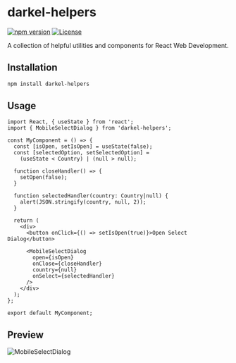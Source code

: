 # darkel-helpers

[![npm version](https://badge.fury.io/js/darkel-helpers.svg)](https://www.npmjs.com/package/darkel-helpers)
[![License](https://img.shields.io/badge/license-MIT-blue.svg)](https://github.com/your-username/darkel-helpers/blob/main/LICENSE)

A collection of helpful utilities and components for React Web Development.

## Installation

```bash
npm install darkel-helpers
```

## Usage

```tsx
import React, { useState } from 'react';
import { MobileSelectDialog } from 'darkel-helpers';

const MyComponent = () => {
  const [isOpen, setIsOpen] = useState(false);
  const [selectedOption, setSelectedOption] =
    (useState < Country) | (null > null);

  function closeHandler() => {
    setOpen(false);
  }

  function selectedHandler(country: Country|null) {
    alert(JSON.stringify(country, null, 2));
  }

  return (
    <div>
      <button onClick={() => setIsOpen(true)}>Open Select Dialog</button>

      <MobileSelectDialog
        open={isOpen}
        onClose={closeHandler}
        country={null}
        onSelect={selectedHandler}
      />
    </div>
  );
};

export default MyComponent;
```

## Preview

![MobileSelectDialog](https://res.cloudinary.com/dvhex1r78/image/upload/v1689189654/country-select-screenshot_zziudh.png)
